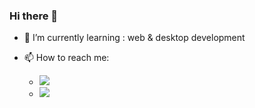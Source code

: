### Hi there 👋

+ 🌱 I’m currently learning : web & desktop development
+ 📫 How to reach me:



  -  <a href="https://www.instagram.com/qq_iq" target="_blank"><img wdith="20" src="https://img.shields.io/badge/Instagram-E4405F?style=for-the-badge&logo=instagram&logoColor=white"/></a>
  -  <a href="https://www.youtube.com/c/JUSTSAIF/videos" target="_blank"><img wdith="20" src="https://img.shields.io/badge/YouTube-FF0000?style=for-the-badge&logo=youtube&logoColor=white"/></a>
